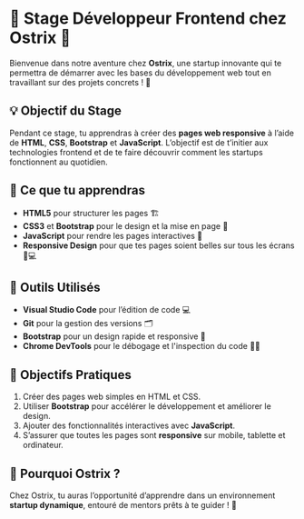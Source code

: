 # 🚀 Stage Développeur Frontend chez **Ostrix** 🚀

Bienvenue dans notre aventure chez **Ostrix**, une startup innovante qui te permettra de démarrer avec les bases du développement web tout en travaillant sur des projets concrets ! 🌱

## 💡 Objectif du Stage

Pendant ce stage, tu apprendras à créer des **pages web responsive** à l’aide de **HTML**, **CSS**, **Bootstrap** et **JavaScript**. L’objectif est de t’initier aux technologies frontend et de te faire découvrir comment les startups fonctionnent au quotidien.

## 🌟 Ce que tu apprendras

- **HTML5** pour structurer les pages 🏗️
- **CSS3** et **Bootstrap** pour le design et la mise en page 📐
- **JavaScript** pour rendre les pages interactives 🎯
- **Responsive Design** pour que tes pages soient belles sur tous les écrans 📱💻

## 🔧 Outils Utilisés

- **Visual Studio Code** pour l’édition de code 💻
- **Git** pour la gestion des versions 🗂️
- **Bootstrap** pour un design rapide et responsive 🎨
- **Chrome DevTools** pour le débogage et l'inspection du code 🕵️‍♂️

## 🎯 Objectifs Pratiques

1. Créer des pages web simples en HTML et CSS.
2. Utiliser **Bootstrap** pour accélérer le développement et améliorer le design.
3. Ajouter des fonctionnalités interactives avec **JavaScript**.
4. S’assurer que toutes les pages sont **responsive** sur mobile, tablette et ordinateur.

## 🚀 Pourquoi **Ostrix** ?

Chez Ostrix, tu auras l’opportunité d’apprendre dans un environnement **startup dynamique**, entouré de mentors prêts à te guider ! 🎯
